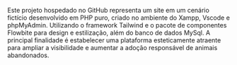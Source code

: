 
Este projeto hospedado no GitHub representa um site em um cenário fictício desenvolvido em PHP puro, criado no ambiente do Xampp, Vscode e phpMyAdmin. Utilizando o framework Tailwind e o pacote de componentes Flowbite para design e estilização, além do banco de dados MySql. A principal finalidade é estabelecer uma plataforma esteticamente atraente para ampliar a visibilidade e aumentar a adoção responsável de animais abandonados.
